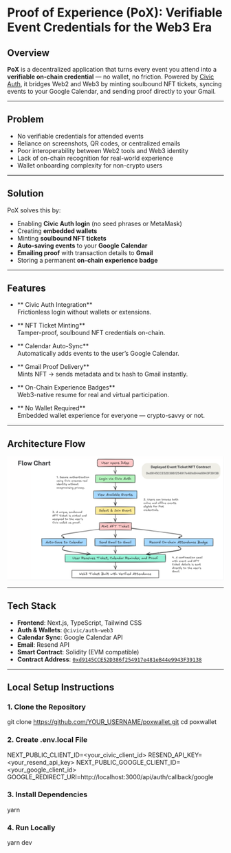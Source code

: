 # Proof of Experience (PoX): Verifiable Event Credentials for the Web3 Era

##  Overview

**PoX** is a decentralized application that turns every event you attend into a **verifiable on-chain credential** — no wallet, no friction. Powered by [Civic Auth](https://www.civic.com/), it bridges Web2 and Web3 by minting soulbound NFT tickets, syncing events to your Google Calendar, and sending proof directly to your Gmail.

---

##  Problem

- No verifiable credentials for attended events  
- Reliance on screenshots, QR codes, or centralized emails  
- Poor interoperability between Web2 tools and Web3 identity  
- Lack of on-chain recognition for real-world experience  
- Wallet onboarding complexity for non-crypto users  

---

##  Solution

PoX solves this by:
- Enabling **Civic Auth login** (no seed phrases or MetaMask)
- Creating **embedded wallets**
- Minting **soulbound NFT tickets**
- **Auto-saving events** to your **Google Calendar**
- **Emailing proof** with transaction details to **Gmail**
- Storing a permanent **on-chain experience badge**

---

##  Features

- ** Civic Auth Integration**  
  Frictionless login without wallets or extensions.
  
- ** NFT Ticket Minting**  
  Tamper-proof, soulbound NFT credentials on-chain.

- ** Calendar Auto-Sync**  
  Automatically adds events to the user’s Google Calendar.

- ** Gmail Proof Delivery**  
  Mints NFT → sends metadata and tx hash to Gmail instantly.

- ** On-Chain Experience Badges**  
  Web3-native resume for real and virtual participation.

- ** No Wallet Required**  
  Embedded wallet experience for everyone — crypto-savvy or not.

---

##  Architecture Flow

![PoX Flowchart](./public/pox-flowchart.png)

---

##  Tech Stack

- **Frontend**: Next.js, TypeScript, Tailwind CSS  
- **Auth & Wallets**: `@civic/auth-web3`  
- **Calendar Sync**: Google Calendar API  
- **Email**: Resend API  
- **Smart Contract**: Solidity (EVM compatible)  
- **Contract Address**: [`0xd9145CCE52D386f254917e481eB44e9943F39138`](https://etherscan.io/address/0xd9145CCE52D386f254917e481eB44e9943F39138)

---

##  Local Setup Instructions

### 1. Clone the Repository


git clone https://github.com/YOUR_USERNAME/poxwallet.git
cd poxwallet

### 2. Create .env.local File

NEXT_PUBLIC_CLIENT_ID=<your_civic_client_id>
RESEND_API_KEY=<your_resend_api_key>
NEXT_PUBLIC_GOOGLE_CLIENT_ID=<your_google_client_id>
GOOGLE_REDIRECT_URI=http://localhost:3000/api/auth/callback/google

### 3. Install Dependencies

yarn

### 4. Run Locally

yarn dev